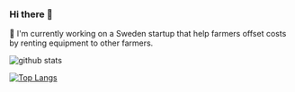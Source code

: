 ### Hi there 👋

🔭 I'm currently working on a Sweden startup that help farmers offset costs by renting equipment to other farmers. 


<!--
**ricardoaguiar/ricardoaguiar** is a ✨ _special_ ✨ repository because its `README.md` (this file) appears on your GitHub profile.

Here are some ideas to get you started:

- ### 🔧 Skills

- ![](https://img.shields.io/badge/<JS>-<JAVASCRIPT>-informational?style=flat&logo=<LOGO_NAME>&logoColor=white&color=2bbc8a)

- 
- 
- 👯 I’m looking to collaborate on ...
- 🤔 I’m looking for help with ...
- 💬 Ask me about ...
- 📫 How to reach me: ...
- 😄 Pronouns: ...
- ⚡ Fun fact: ...
-->

![github stats](https://github-readme-stats.vercel.app/api?username=ricardoaguiar&show_icons=true&theme=radical)


[![Top Langs](https://github-readme-stats.vercel.app/api/top-langs/?username=ricardoaguiar&layout=compact=true&theme=radical)](https://github.com/ricardoaguiar/github-readme-stats)

